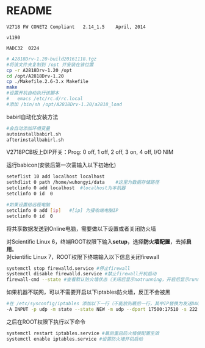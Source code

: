 <!-- README.md --- 
;; 
;; Description: 
;; Author: Hongyi Wu(吴鸿毅)
;; Email: wuhongyi@qq.com 
;; Created: 六 8月  5 12:10:59 2017 (+0800)
;; Last-Updated: 五 9月  1 10:41:49 2017 (+0800)
;;           By: Hongyi Wu(吴鸿毅)
;;     Update #: 11
;; URL: http://wuhongyi.cn -->

# README

```text
V2718 FW CONET2 Compliant 	2.14_1.5 	April, 2014

v1190  

MADC32  0224

```


```bash
# A2818Drv-1.20-build20161118.tgz
#将该文件夹复制到 /opt 并安装在该位置
cp -r A2818Drv-1.20 /opt
cd /opt/A2818Drv-1.20
cp ./Makefile.2.6-3.x Makefile
make
#设置开机自动执行该脚本
#   emacs /etc/rc.d/rc.local
#添加 /bin/sh /opt/A2818Drv-1.20/a2818_load
```


babirl自动化安装方法

```bash
#会自动添加环境变量
autoinstallbabirl.sh
afterinstallbabirl.sh
```


V2718PCB板上DIP开关：Prog: 0 off, 1 off, 2 off, 3 on, 4 off, I/O NIM



运行babicon(安装后第一次需输入以下初始化)

```bash
seteflist 10 add localhost localhost
sethdlist 0 path /home/wuhongyi/data    #这里为数据存储路径
setclinfo 0 add localhost  #localhost为本机器
setclinfo 0 id  0

#如果设置给远程电脑
setclinfo 0 add [ip]   #[ip] 为接收端电脑IP 
setclinfo 0 id  0
```

将共享数据发送到Online电脑，需要做以下设置或者关闭防火墙

对Scientific Linux 6，终端ROOT权限下输入**setup**，选择**防火墙配置**，去掉**启用**。  
对cientific Linux 7，ROOT权限下终端输入以下信息关闭firewall  
```bash
systemctl stop firewalld.service #停止firewall
systemctl disable firewalld.service #禁止firewall开机启动
firewall-cmd --state #查看默认防火墙状态（关闭后显示notrunning，开启后显示running）
```

如果机器不联网，可以不需要开启以下iptables防火墙，反正不会被黑

```bash
#在 /etc/sysconfig/iptables 添加以下一行（不能放到最后一行，其中IP替换为发送DAQ电脑的IP）
-A INPUT -p udp -m state --state NEW -m udp --dport 17500:17510 -s 222.29.111.201 -j ACCEPT
```

之后在ROOT权限下执行以下命令

```bash
systemctl restart iptables.service #最后重启防火墙使配置生效
systemctl enable iptables.service #设置防火墙开机启动
```



<!-- README.md ends here -->
